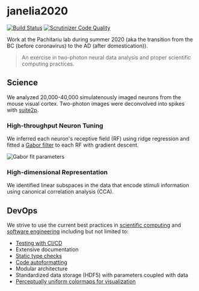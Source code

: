 # janelia2020

[![Build Status](https://travis-ci.com/chaichontat/janelia2020.svg?branch=master)](https://travis-ci.com/chaichontat/janelia2020) [![Scrutinizer Code Quality](https://scrutinizer-ci.com/g/chaichontat/janelia2020/badges/quality-score.png?b=master)](https://scrutinizer-ci.com/g/chaichontat/janelia2020/?branch=master)

Work at the Pachitariu lab during summer 2020 (aka the transition from the BC (before coronavirus) to the AD (after domestication)).

> An exercise in two-photon neural data analysis and proper scientific computing practices.

## Science

We analyzed 20,000-40,000 simulatenously imaged neurons from the mouse visual cortex. Two-photon images were deconvolved into spikes with [suite2p](https://github.com/MouseLand/suite2p).

### High-throughput Neuron Tuning

We inferred each neuron's receptive field (RF) using ridge regression and fitted a [Gabor filter](https://en.wikipedia.org/wiki/Gabor_filter) to each RF with gradient descent.

![Gabor fit parameters](https://user-images.githubusercontent.com/34997334/90060936-6f225880-dcb3-11ea-8182-0c08301eeaca.png)

### High-dimensional Representation

We identified linear subspaces in the data that encode stimuli information using canonical correlation analysis (CCA).

## DevOps

We strive to use the current best practices in [scientific computing](https://journals.plos.org/ploscompbiol/article?id=10.1371/journal.pcbi.1005510) and [software engineering](https://www.amazon.com/Pragmatic-Programmer-journey-mastery-Anniversary/dp/0135957052) including but not limited to:

- [Testing with CI/CD](https://travis-ci.com/github/chaichontat/janelia2020)
- Extensive documentation
- [Static type checks](https://github.com/microsoft/pyright)
- [Code autoformatting](https://github.com/psf/black)
- Modular architecture
- Standardized data storage (HDF5) with parameters coupled with data
- [Perceptually uniform colormaps for visualization](https://www.kennethmoreland.com/color-advice/)
